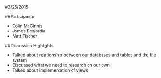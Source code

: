 #3/26/2015

##Participants
+ Colin McGinnis
+ James Desjardin
+ Matt Fischer

##Discussion Highlights
+ Talked about relationship between our databases and tables and the file system
+ Discussed what we need to research on our own
+ Talked about implementation of views
